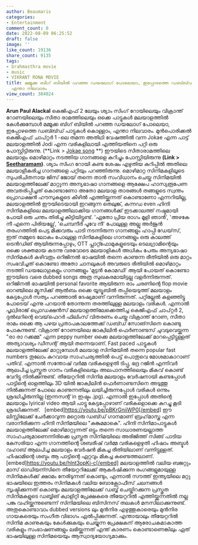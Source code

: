 ```yaml
---
author: Beaumaris
categories:
- Entertainment
comment_count: 0
date: 2022-08-09 06:25:52
draft: false
image: ''
like_count: 19136
share_count: 9135
tags:
- brahmasthra movie
- music
- VIKRANT RONA MOVIE
title: മമ്മൂക്ക ബിഗ് ബിയിൽ പറഞ്ഞ ഡയലോഗ് പോലെയാ, ഇപ്പോഴത്തെ ഡബ്ബ്ഡ് പാട്ടുകൾ കൊള്ളാം,
  എന്താ നിലവാരം
view_count: 384024
---
```


**Arun Paul Alackal** കെജിഎഫ് 2 ലേയും ശ്യാം സിംഗ് റോയിലെയും വിക്രാന്ത് റോണയിലെയും സീതാ രാമത്തിലെയും ഒക്കെ പാട്ടുകൾ മലയാളത്തിൽ കേൾക്കുമ്പോൾ മമ്മൂക്ക ബിഗ് ബിയിൽ പറഞ്ഞ ഡയലോഗ് പോലെയാ, ഇപ്പോഴത്തെ ഡബ്ബ്ഡ് പാട്ടുകൾ കൊള്ളാം, എന്താ നിലവാരം. മുൻപൊരിക്കൽ കെജിഎഫ് ചാപ്റ്റർ 1 -ലെ തമന്ന അതിഥി വേഷത്തിൽ വന്ന Jokae എന്ന പാട്ട് മലയാളത്തിൽ Jodi എന്ന വരികളിലായി എത്തിയതിനെ പറ്റി ഒരു പോസ്റ്റിട്ടിരുന്നു. (**Link > [Jokae song](https://wordpress-972788-3403151.cloudwaysapps.com/jokae-song-kgf/) **) ഈയിടെ സീതാരാമത്തിലെ മലയാളം മൊഴിമാറ്റം നടത്തിയ ഗാനങ്ങളെ കുറിച്ചും പോസ്റ്റിയിരുന്നു **(Link > [Seetharamam](https://wordpress-972788-3403151.cloudwaysapps.com/sitha-ramam-songs/))**. ശ്യാം സിംഗ റോയി കണ്ട ശേഷം എഴുതിയ കുറിപ്പിൽ അതിലെ മലയാളീകരിച്ച ഗാനങ്ങളെ പറ്റിയും പറഞ്ഞിരുന്നു. മൊഴിമാറ്റ സിനിമകളിലൂടെ സുപരിചിതനായ ജിസ് ജോയ് തന്നെ താൻ സംവിധാനം ചെയ്ത സിനിമയിൽ മലയാളത്തിലേക്ക് മാറ്റുന്ന അന്യഭാഷാ ഗാനങ്ങളെ ആക്ഷേപ ഹാസ്യരൂപേണ അവതരിപ്പിച്ചത് കൊണ്ടാണോ അതോ മലയാള താരങ്ങൾ തങ്ങളുടെ സ്വന്തം പ്രൊഡക്ഷൻ ഹൗസുകളുടെ കീഴിൽ എത്തിയ്ക്കുന്നത് കൊണ്ടാണോ എന്നറിയില്ല, മലയാളത്തിൽ ഈയിടെയായി ഇറങ്ങുന്ന തെലുങ്ക്, കന്നഡ even ഹിന്ദി സിനിമകളിലെ മലയാളത്തിലാക്കിയ ഗാനങ്ങൾക്ക് ഇടക്കാലത്ത് നഷ്ടമായി പോയി ഒരു ചന്തം തിരിച്ചു കിട്ടിയിട്ടുണ്ട്. 'ഏതോ പ്രിയ രാഗം മൂളി ഞാൻ', 'അഴകേ നീ എന്നെ പിരിയല്ലേ', 'ചെമ്പനീർ പൂവേ നീ' പോലുള്ള അല്ലു അർജുൻ തരംഗത്തിൽ പെട്ട മിക്കവരും പാടി നടന്നിരുന്ന ഗാനങ്ങളും ഹാപ്പി ഡേയ്‌സ്, ഇത് നമ്മുടെ ലോകം പോലുള്ള സിനിമകളിലെ ഗാനങ്ങളും ഒരു കാലത്ത് ട്രെൻഡിങ് ആയിരുന്നപ്പോഴും, OTT പ്ലാറ്റ്ഫോമുകളുടെയും ടെലഗ്രാമിന്റെയും ഒക്കെ ശക്തമായ കടന്നു വരവോടെ മലയാളികൾ അധികം പേരും അന്യഭാഷാ സിനിമകൾ കഴിവതും ഒറിജിനൽ ഭാഷയിൽ തന്നെ കാണുന്ന രീതിയിൽ ഒരു മാറ്റം സംഭവിച്ചത് കൊണ്ടോ അതോ ചാനലുകൾ അവരുടെ രീതിയിൽ മൊഴിമാറ്റം നടത്തി ഡയലോഗുകളും ഗാനങ്ങളും 'മുട്ടൻ കോമഡി' ആയി പോയത് കൊണ്ടോ ഈയിടെ വരെ dubbed songs അത്ര സുഖകരമായിട്ടല്ല വളർന്നിരുന്നത്. ഒറിജിനൽ ഭാഷയിൽ personal favorite ആയിരുന്ന രാം ചരണിന്റെ flop movie ഓറഞ്ചിലെ മ്യൂസിക്ക് ആൽബം ഒക്കെ യൂട്യൂബിൽ തപ്പിയെടുത്ത് മലയാളം കേട്ടപ്പോൾ സത്യം പറഞ്ഞാൽ ദേഷ്യമാണ് വന്നിരുന്നത്. പറ്റില്ലേൽ കളഞ്ഞിട്ടു പോടെയ് എന്നു പറയാൻ തോന്നുന്ന തരത്തിലുള്ള മലയാളം വരികൾ. എന്നാൽ പൃഥ്വിരാജ് പ്രൊഡക്ഷൻസ് മലയാളത്തിലേക്കെത്തിച്ച കെജിഎഫ് ചാപ്റ്റർ 2, ദുൽഖറിന്റെ വെയ്‌ഫെറർ ഫിലിംസ് വിതരണം ചെയ്ത വിക്രാന്ത് റോണ, സീതാ രാമം ഒക്കെ ആ പഴയ പ്രതാപകാലത്തേക്ക് ഡബ്ഡ് സോങ്‌സിനെ കൊണ്ടു പോകുന്നുണ്ട്. വിക്രാന്ത് റോണയിലെ ജാക്വിലിൻ ഫെർണാണ്ടസ് ചുവടുവെയ്ക്കുന്ന "രാ രാ റക്കമ്മ" എന്ന peppy number ഒക്കെ മലയാളത്തിലേക്ക് മാറപ്പെട്ടിട്ടുള്ളത് അത്യാവശ്യം ഡീസന്റ് ആയി തന്നെയാണ്. Fast paced പാട്ടുകൾ മലയാളത്തിലേക്ക് മാറ്റുമ്പോൾ മലയാള സിനിമയിൽ തന്നെ popular fast numbers തുലോം കുറവായ സാഹചര്യത്തിൽ പെട്ട് പൊതുവെ മോശമാകാറാണ് പതിവ്. എന്നാൽ സന്തോഷ് വർമ്മ വരികളെഴുതി ടിപ്പു, ഭദ്ര റജിൻ എന്നിവർ ആലപിച്ച പ്രസ്തുത ഗാനം വരികളിലെയും അലപാനത്തിലെയും മികവ് കൊണ്ട് വേറിട്ടു നിൽക്കുന്നുണ്ട്. തീയേറ്ററിൽ സിനിമ മലയാളം വേർഷനായി കണ്ടപ്പോൾ പാട്ടിന്റെ ഓളത്തിലും 3D യിൽ ജാക്വിലിൻ ഫെർണാണ്ടസിനെ അടുത്തു നിൽക്കുന്നത് പോലെ കാണുന്നതിലും ലയിച്ചിരുന്നപ്പോൾ വരികൾ ഒന്നും ശ്രദ്ധിച്ചിരുന്നില്ല (ഇന്നസന്റ് in ഇഷ്ടം .jpg). എന്നാൽ ഇപ്പോൾ അതിന്റെ മലയാളം lyirical video ആയി പാട്ടു കേട്ടപ്പോഴാണ് വരികളൊക്കെ കുറച്ചു കൂടി ശ്രദ്ധിക്കുന്നത്. &nbsp; [embed]https://youtu.be/pBKrGniiWP0[/embed] ഈ ലിസ്റ്റിലേക്ക് ചേർക്കാവുന്ന മറ്റൊരു ഡബ്ഡ് ഗാനമാണ് ബ്രഹ്‌മാസ്ത്ര എന്ന വരാനിരിക്കുന്ന ഹിന്ദി സിനിമയിലെ "കുങ്കുമമാകെ". ഹിന്ദി സിനിമാപാട്ടുകൾ മലയാളത്തിലേക്ക് മൊഴിമാറ്റുന്നത് ഒട്ടും തന്നെ സാധാരണയല്ലാത്ത സാഹചര്യമാണെന്നിരിക്കെ പ്രസ്തുത സിനിമയിലെ അരിജിത്ത് സിങ്ങ് പാടിയ കേസരിയാ എന്ന ഗാനത്തിന്റെ ശബരീഷ് വർമ്മ വരികളെഴുതി ഹിഷാം അബ്ദുൾ വഹാബ് ആലപിച്ച മലയാളം വേർഷൻ മികച്ച രീതിയിലാണ് വന്നിട്ടുള്ളത്. ഹിഷാമിന്റെ ശബ്ദം ആ പാട്ടിന്റെ ഏറ്റവും മികച്ച കണ്ടെത്തലാണ്. &nbsp; [embed]https://youtu.be/hlnt3opKi-c[/embed] മലയാളത്തിൽ വലിയ ബജറ്റും മാസ് ഓഡിയന്സിനെ തീയേറ്ററിലേക്ക് ആകർഷിക്കുന്ന രംഗങ്ങളുമായുള്ള സിനിമകൾക്ക് ക്ഷാമം നേരിടുന്നത് കൊണ്ടും, എന്നാൽ സൗത്ത് ഇന്ത്യയിലെ മറ്റു ഭാഷയിലെ ഇത്തരം സിനിമകൾ വലിയ ബോക്സോഫീസ് ചലനങ്ങൾ സൃഷ്ടിക്കുന്നത് കൊണ്ടും മലയാളത്തിലേക്ക് ഡബ്ബ് ചെയ്തിറക്കുന്ന പ്രസ്തുത സിനിമകളുടെ ഡബ്ബിങ് ക്വാളിറ്റി പ്രേക്ഷകരെ തീയേറ്ററിൽ എത്തിയ്ക്കുന്നതിൽ നല്ല പങ്കു വഹിയ്ക്കുന്നുണ്ടെന്ന് സിനിമയിലെ ബിസിനസ് തലകൾ മനസിലാക്കുന്നുണ്ട്. അതുകൊണ്ടാവാം dubbed versions ലും മുൻനിര എഴുത്തുകാരെയും മുൻനിര ഗായകരെയും സംഗീത വിഭാഗം ഏൽപ്പിക്കുന്നത്. എന്തായാലും തീയേറ്ററിൽ സിനിമ കാണുകയും കേൾക്കുകയും ചെയ്യുന്ന പ്രേക്ഷകന് ആരോചകമാകാത്ത വരികളും സംഭാഷണങ്ങളും ലഭിയ്ക്കുന്നത് എന്ത് കാരണം കൊണ്ടാണെങ്കിലും ഏത് ഭാഷയിലുള്ള സിനിമയെയും ആസ്വാദ്യയോഗ്യമാക്കും.